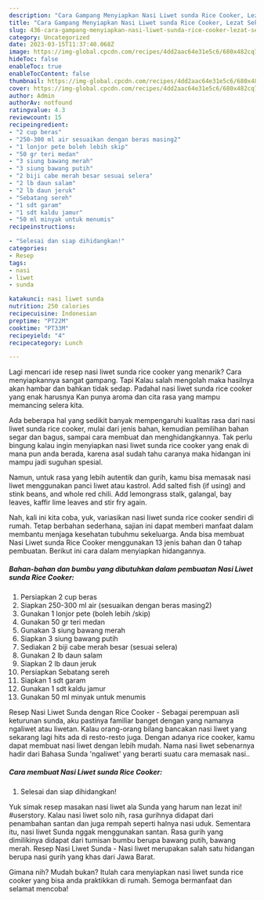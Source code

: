 ```yaml
---
description: "Cara Gampang Menyiapkan Nasi Liwet sunda Rice Cooker, Lezat Sekali"
title: "Cara Gampang Menyiapkan Nasi Liwet sunda Rice Cooker, Lezat Sekali"
slug: 436-cara-gampang-menyiapkan-nasi-liwet-sunda-rice-cooker-lezat-sekali
category: Uncategorized
date: 2023-03-15T11:37:40.068Z
image: https://img-global.cpcdn.com/recipes/4dd2aac64e31e5c6/680x482cq70/nasi-liwet-sunda-rice-cooker-foto-resep-utama.jpg
hideToc: false
enableToc: true
enableTocContent: false
thumbnail: https://img-global.cpcdn.com/recipes/4dd2aac64e31e5c6/680x482cq70/nasi-liwet-sunda-rice-cooker-foto-resep-utama.jpg
cover: https://img-global.cpcdn.com/recipes/4dd2aac64e31e5c6/680x482cq70/nasi-liwet-sunda-rice-cooker-foto-resep-utama.jpg
author: Admin
authorAv: notfound
ratingvalue: 4.3
reviewcount: 15
recipeingredient:
- "2 cup beras"
- "250-300 ml air sesuaikan dengan beras masing2"
- "1 lonjor pete boleh lebih skip"
- "50 gr teri medan"
- "3 siung bawang merah"
- "3 siung bawang putih"
- "2 biji cabe merah besar sesuai selera"
- "2 lb daun salam"
- "2 lb daun jeruk"
- "Sebatang sereh"
- "1 sdt garam"
- "1 sdt kaldu jamur"
- "50 ml minyak untuk menumis"
recipeinstructions:

- "Selesai dan siap dihidangkan!"
categories:
- Resep
tags:
- nasi
- liwet
- sunda

katakunci: nasi liwet sunda 
nutrition: 250 calories
recipecuisine: Indonesian
preptime: "PT22M"
cooktime: "PT33M"
recipeyield: "4"
recipecategory: Lunch

---
```



Lagi mencari ide resep nasi liwet sunda rice cooker yang menarik? Cara menyiapkannya sangat gampang. Tapi Kalau salah mengolah maka hasilnya akan hambar dan bahkan tidak sedap. Padahal nasi liwet sunda rice cooker yang enak harusnya Kan punya aroma dan cita rasa yang mampu memancing selera kita.


Ada beberapa hal yang sedikit banyak mempengaruhi kualitas rasa dari nasi liwet sunda rice cooker, mulai dari jenis bahan, kemudian pemilihan bahan segar dan bagus, sampai cara membuat dan menghidangkannya. Tak perlu bingung kalau ingin menyiapkan nasi liwet sunda rice cooker yang enak di mana pun anda berada, karena asal sudah tahu caranya maka hidangan ini mampu jadi suguhan spesial.

Namun, untuk rasa yang lebih autentik dan gurih, kamu bisa memasak nasi liwet menggunakan panci liwet atau kastrol. Add salted fish (if using) and stink beans, and whole red chili. Add lemongrass stalk, galangal, bay leaves, kaffir lime leaves and stir fry again.


Nah, kali ini kita coba, yuk, variasikan nasi liwet sunda rice cooker sendiri di rumah. Tetap berbahan sederhana, sajian ini dapat memberi manfaat dalam membantu menjaga kesehatan tubuhmu sekeluarga. Anda bisa membuat Nasi Liwet sunda Rice Cooker menggunakan 13 jenis bahan dan 0 tahap pembuatan. Berikut ini cara dalam menyiapkan hidangannya.

<!--inarticleads1-->

##### Bahan-bahan dan bumbu yang dibutuhkan dalam pembuatan Nasi Liwet sunda Rice Cooker:

1. Persiapkan 2 cup beras
1. Siapkan 250-300 ml air (sesuaikan dengan beras masing2)
1. Gunakan 1 lonjor pete (boleh lebih /skip)
1. Gunakan 50 gr teri medan
1. Gunakan 3 siung bawang merah
1. Siapkan 3 siung bawang putih
1. Sediakan 2 biji cabe merah besar (sesuai selera)
1. Gunakan 2 lb daun salam
1. Siapkan 2 lb daun jeruk
1. Persiapkan Sebatang sereh
1. Siapkan 1 sdt garam
1. Gunakan 1 sdt kaldu jamur
1. Gunakan 50 ml minyak untuk menumis


Resep Nasi Liwet Sunda dengan Rice Cooker - Sebagai perempuan asli keturunan sunda, aku pastinya familiar banget dengan yang namanya ngaliwet atau liwetan. Kalau orang-orang bilang bancakan nasi liwet yang sekarang lagi hits ada di resto-resto juga. Dengan adanya rice cooker, kamu dapat membuat nasi liwet dengan lebih mudah. Nama nasi liwet sebenarnya hadir dari Bahasa Sunda &#39;ngaliwet&#39; yang berarti suatu cara memasak nasi.. 

<!--inarticleads2-->

##### Cara membuat Nasi Liwet sunda Rice Cooker:


1. Selesai dan siap dihidangkan!

Yuk simak resep masakan nasi liwet ala Sunda yang harum nan lezat ini! #userstory. Kalau nasi liwet solo nih, rasa gurihnya didapat dari penambahan santan dan juga rempah seperti halnya nasi uduk. Sementara itu, nasi liwet Sunda nggak menggunakan santan. Rasa gurih yang dimilikinya didapat dari tumisan bumbu berupa bawang putih, bawang merah. Resep Nasi Liwet Sunda - Nasi liwet merupakan salah satu hidangan berupa nasi gurih yang khas dari Jawa Barat. 

Gimana nih? Mudah bukan? Itulah cara menyiapkan nasi liwet sunda rice cooker yang bisa anda praktikkan di rumah. Semoga bermanfaat dan selamat mencoba!

